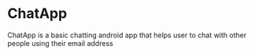 # ChatApp
ChatApp is a basic chatting android app that helps user to chat with other people using their email address
